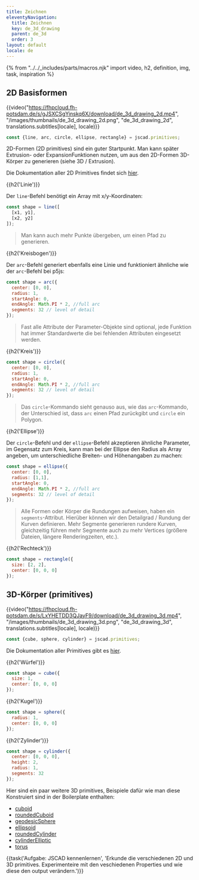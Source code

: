 ```yaml
---
title: Zeichnen
eleventyNavigation:
  title: Zeichnen
  key: de_3d_drawing
  parent: de_3d
  order: 3
layout: default
locale: de
---
```


{% from "../../_includes/parts/macros.njk" import video, h2, definition, img, task, inspiration %}

## 2D Basisformen

{{video("https://fhpcloud.fh-potsdam.de/s/gJSXCSgYinskq6X/download/de_3d_drawing_2d.mp4", "/images/thumbnails/de_3d_drawing_2d.png", "de_3d_drawing_2d", translations.subtitles[locale], locale)}}

<!--
de: https://fhpcloud.fh-potsdam.de/s/gJSXCSgYinskq6X
en: https://fhpcloud.fh-potsdam.de/s/6wEjNRJBkRz5Xmd
-->

```js
const {line, arc, circle, ellipse, rectangle} = jscad.primitives;
```

2D-Formen (2D primitives) sind ein guter Startpunkt. Man kann später Extrusion- oder ExpansionFunktionen nutzen, um aus den 2D-Formen 3D-Körper zu generieren (siehe 3D / Extrusion).

Die Dokumentation aller 2D Primitives findet sich [hier](https://openjscad.xyz/docs/module-modeling_primitives.html). 

{{h2('Linie')}}

Der `line`-Befehl benötigt ein Array mit x/y-Koordinaten:

```js
const shape = line([
  [x1, y1],
  [x2, y2]
]);
```

> Man kann auch mehr Punkte übergeben, um einen Pfad zu generieren.

{{h2('Kreisbogen')}}

Der `arc`-Befehl generiert ebenfalls eine Linie und funktioniert ähnliche wie der `arc`-Befehl bei p5js:

```js
const shape = arc({
  center: [0, 0],
  radius: 1,
  startAngle: 0,
  endAngle: Math.PI * 2, //full arc
  segments: 32 // level of detail
});
```

> Fast alle Attribute der Parameter-Objekte sind optional, jede Funktion hat immer Standardwerte die bei fehlenden Attributen eingesetzt werden.

{{h2('Kreis')}}

```js
const shape = circle({
  center: [0, 0],
  radius: 1,
  startAngle: 0,
  endAngle: Math.PI * 2, //full arc
  segments: 32 // level of detail
});
```

> Das `circle`-Kommando sieht genauso aus, wie das `arc`-Kommando, der Unterschied ist, dass `arc` einen Pfad zurückgibt und `circle` ein Polygon.

{{h2('Ellipse')}}

Der `circle`-Befehl und der `ellipse`-Befehl akzeptieren ähnliche Parameter, im Gegensatz zum Kreis, kann man bei der Ellipse den Radius als Array angeben, um unterschiedliche Breiten- und Höhenangaben zu machen:

```js
const shape = ellipse({
  center: [0, 0],
  radius: [1,1],
  startAngle: 0,
  endAngle: Math.PI * 2, //full arc
  segments: 32 // level of detail
});
```

> Alle Formen oder Körper die Rundungen aufweisen, haben ein `segments`-Attribut. Hierüber können wir den Detailgrad / Rundung der Kurven definieren. Mehr Segmente generieren rundere Kurven, gleichzeitig führen mehr Segmente auch zu mehr Vertices (größere Dateien, längere Renderingzeiten, etc.).

{{h2('Rechteck')}}

```js
const shape = rectangle({
  size: [2, 2],
  center: [0, 0, 0]
});
```


## 3D-Körper (primitives)

{{video("https://fhpcloud.fh-potsdam.de/s/LxYHETDD3QJayF9/download/de_3d_drawing_3d.mp4", "/images/thumbnails/de_3d_drawing_3d.png", "de_3d_drawing_3d", translations.subtitles[locale], locale)}}

<!--
de: https://fhpcloud.fh-potsdam.de/s/LxYHETDD3QJayF9
en: https://fhpcloud.fh-potsdam.de/s/rBCA9q9MfK7LtxB
-->

```js
const {cube, sphere, cylinder} = jscad.primitives;
```

Die Dokumentation aller Primitives gibt es [hier](https://openjscad.xyz/docs/module-modeling_primitives.html).

{{h2('Würfel')}}

```js
const shape = cube({
  size: 1,
  center: [0, 0, 0]
});
```

{{h2('Kugel')}}

```js
const shape = sphere({
  radius: 1,
  center: [0, 0, 0]
});
```

{{h2('Zylinder')}}

```js
const shape = cylinder({
  center: [0, 0, 0],
  height: 2,
  radius: 1,
  segments: 32
});
```

Hier sind ein paar weitere 3D primitives, Beispiele dafür wie man diese Konstruiert sind in der Boilerplate enthalten:

- [cuboid](https://openjscad.xyz/docs/module-modeling_primitives.html#.cuboid)
- [roundedCuboid](https://openjscad.xyz/docs/module-modeling_primitives.html#.roundedCuboid)
- [geodesicSphere](https://openjscad.xyz/docs/module-modeling_primitives.html#.geodesicSphere)
- [ellipsoid](https://openjscad.xyz/docs/module-modeling_primitives.html#.ellipsoid)
- [roundedCylinder](https://openjscad.xyz/docs/module-modeling_primitives.html#.roundedCylinder)
- [cylinderElliptic](https://openjscad.xyz/docs/module-modeling_primitives.html#.cylinderElliptic)
- [torus](https://openjscad.xyz/docs/module-modeling_primitives.html#.torus)

{{task('Aufgabe: JSCAD kennenlernen', 'Erkunde die verschiedenen 2D und 3D primitives. Experimenteire mit den veschiedenen Properties und wie diese den output verändern.')}}